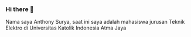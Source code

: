### Hi there 👋

Nama saya Anthony Surya, saat ini saya adalah mahasiswa jurusan Teknik Elektro di Universitas Katolik Indonesia Atma Jaya
<!--
**suryaanthony2/suryaanthony2** is a ✨ _special_ ✨ repository because its `README.md` (this file) appears on your GitHub profile.

Here are some ideas to get you started:

- 🔭 I’m currently working on ...
- 🌱 I’m currently learning ...
- 👯 I’m looking to collaborate on ...
- 🤔 I’m looking for help with ...
- 💬 Ask me about ...
- 📫 How to reach me: ...
- 😄 Pronouns: ...
- ⚡ Fun fact: ...
-->
